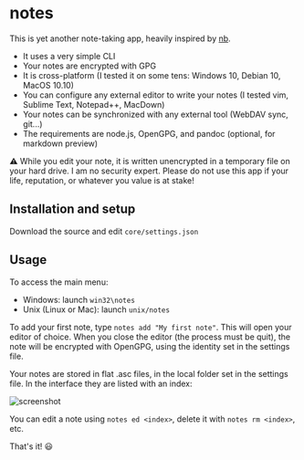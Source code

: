 # notes

This is yet another note-taking app, heavily inspired by [nb](https://xwmx.github.io/nb/).

* It uses a very simple CLI
* Your notes are encrypted with GPG
* It is cross-platform (I tested it on some tens: Windows 10, Debian 10, MacOS 10.10)
* You can configure any external editor to write your notes (I tested vim, Sublime Text, Notepad++, MacDown)
* Your notes can be synchronized with any external tool (WebDAV sync, git...)
* The requirements are node.js, OpenGPG, and pandoc (optional, for markdown preview)

⚠ While you edit your note, it is written unencrypted in a temporary file on your hard drive. I am no security expert. Please do not use this app if your life, reputation, or whatever you value is at stake!

## Installation and setup

Download the source and edit `core/settings.json`

## Usage

To access the main menu:

* Windows: launch `win32\notes`
* Unix (Linux or Mac): launch `unix/notes`

To add your first note, type `notes add "My first note"`. This will open your editor of choice. When you close the editor (the process must be quit), the note will be encrypted with OpenGPG, using the identity set in the settings file.

Your notes are stored in flat .asc files, in the local folder set in the settings file. In the interface they are listed with an index:

![screenshot](https://user.fm/files/v2-2032fe495036d644856fb75c13d2ecc9/38a5bb50-4ef2-46d1-9928-5094f51472c7.png)

You can edit a note using `notes ed <index>`, delete it with `notes rm <index>`, etc.

That's it! 😃
